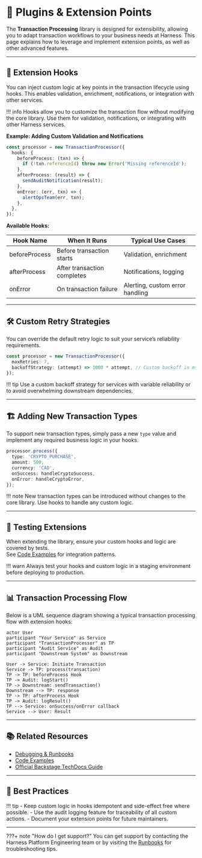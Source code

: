 # 🧩 Plugins & Extension Points

The **Transaction Processing** library is designed for extensibility, allowing you to adapt transaction workflows to your business needs at Harness. This page explains how to leverage and implement extension points, as well as other advanced features.

---

## 🔌 Extension Hooks

You can inject custom logic at key points in the transaction lifecycle using hooks. This enables validation, enrichment, notifications, or integration with other services.

<!-- prettier-ignore -->
!!! info
    Hooks allow you to customize the transaction flow without modifying the core library. Use them for validation, notifications, or integrating with other Harness services.

**Example: Adding Custom Validation and Notifications**

```typescript
const processor = new TransactionProcessor({
  hooks: {
    beforeProcess: (txn) => {
      if (!txn.referenceId) throw new Error('Missing referenceId');
    },
    afterProcess: (result) => {
      sendAuditNotification(result);
    },
    onError: (err, txn) => {
      alertOpsTeam(err, txn);
    },
  },
});
```

**Available Hooks:**

| Hook Name      | When It Runs                | Typical Use Cases                  |
|----------------|----------------------------|------------------------------------|
| beforeProcess  | Before transaction starts   | Validation, enrichment             |
| afterProcess   | After transaction completes | Notifications, logging             |
| onError        | On transaction failure      | Alerting, custom error handling    |

---

## 🛠️ Custom Retry Strategies

You can override the default retry logic to suit your service’s reliability requirements.

```typescript
const processor = new TransactionProcessor({
  maxRetries: 7,
  backoffStrategy: (attempt) => 1000 * attempt, // Custom backoff in ms
});
```

<!-- prettier-ignore -->
!!! tip
    Use a custom backoff strategy for services with variable reliability or to avoid overwhelming downstream dependencies.

---

## 🏗️ Adding New Transaction Types

To support new transaction types, simply pass a new `type` value and implement any required business logic in your hooks.

```typescript
processor.process({
  type: 'CRYPTO_PURCHASE',
  amount: 500,
  currency: 'CAD',
  onSuccess: handleCryptoSuccess,
  onError: handleCryptoError,
});
```

<!-- prettier-ignore -->
!!! note
    New transaction types can be introduced without changes to the core library. Use hooks to handle any custom logic.

---

## 🧪 Testing Extensions

When extending the library, ensure your custom hooks and logic are covered by tests.  
See [Code Examples](code/code-sample.md) for integration patterns.

<!-- prettier-ignore -->
!!! warn
    Always test your hooks and custom logic in a staging environment before deploying to production.

---

## 📊 Transaction Processing Flow

Below is a UML sequence diagram showing a typical transaction processing flow with extension hooks:

```plantuml format="svg" classes="uml myDiagram" alt="Transaction Processing UML" title="Transaction Processing UML" width="600px" height="300px"
actor User
participant "Your Service" as Service
participant "TransactionProcessor" as TP
participant "Audit Service" as Audit
participant "Downstream System" as Downstream

User -> Service: Initiate Transaction
Service -> TP: process(transaction)
TP -> TP: beforeProcess Hook
TP -> Audit: logStart()
TP -> Downstream: sendTransaction()
Downstream --> TP: response
TP -> TP: afterProcess Hook
TP -> Audit: logResult()
TP --> Service: onSuccess/onError callback
Service --> User: Result
```

---

## 📚 Related Resources

- [Debugging & Runbooks](sub-page.md)
- [Code Examples](code/code-sample.md)
- [Official Backstage TechDocs Guide](https://backstage.io/docs/features/techdocs/)

---

## 📝 Best Practices

<!-- prettier-ignore -->
!!! tip
    - Keep custom logic in hooks idempotent and side-effect free where possible.
    - Use the audit logging feature for traceability of all custom actions.
    - Document your extension points for future maintainers.

---

<!-- prettier-ignore -->
???+ note "How do I get support?"
    You can get support by contacting the Harness Platform Engineering team or by visiting the [Runbooks](sub-page.md) for troubleshooting tips.
